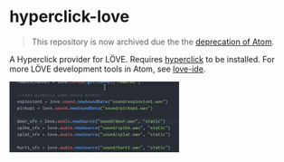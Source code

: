 # hyperclick-love

> This repository is now archived due the the [deprecation of Atom](https://github.blog/2022-06-08-sunsetting-atom/).

A Hyperclick provider for LÖVE. Requires [hyperclick](https://atom.io/packages/hyperclick) to be installed. For more LÖVE development tools in Atom, see [love-ide](https://github.com/rameshvarun/love-ide).

![](./demo.gif)
